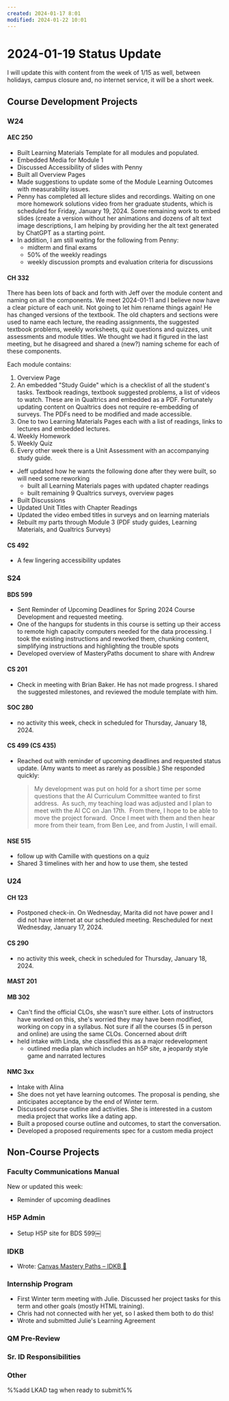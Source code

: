 ```yaml
---
created: 2024-01-17 8:01
modified: 2024-01-22 10:01
---
```


# 2024-01-19 Status Update

I will update this with content from the week of 1/15 as well, between holidays, campus closure and, no internet service, it will be a short week.

## Course Development Projects

### W24

#### AEC 250

* Built Learning Materials Template for all modules and populated.
* Embedded Media for Module 1
* Discussed Accessibility of slides with Penny
* Built all Overview Pages
* Made suggestions to update some of the Module Learning Outcomes with measurability issues.
* Penny has completed all lecture slides and recordings. Waiting on one more homework solutions video from her graduate students, which is scheduled for Friday, January 19, 2024. Some remaining work to embed slides (create a version without her animations and dozens of alt text image descriptions, I am helping by providing her the alt text generated by ChatGPT as a starting point.
* In addition, I am still waiting for the following from Penny:
	* midterm and final exams
	* 50% of the weekly readings
	* weekly discussion prompts and evaluation criteria for discussions

#### CH 332

There has been lots of back and forth with Jeff over the module content and naming on all the components. We meet 2024-01-11 and I believe now have a clear picture of each unit. Not going to let him rename things again! He has changed versions of the textbook. The old chapters and sections were used to name each lecture, the reading assignments, the suggested textbook problems, weekly worksheets, quiz questions and quizzes, unit assessments and module titles. We thought we had it figured in the last meeting, but he disagreed and shared a (new?) naming scheme for each of these components.

Each module contains:

1. Overview Page
2. An embedded "Study Guide" which is a checklist of all the student's tasks. Textbook readings, textbook suggested problems, a list of videos to watch. These are in Qualtrics and embedded as a PDF. Fortunately updating content on Qualtrics does not require re-embedding of surveys. The PDFs need to be modified and made accessible.
3. One to two Learning Materials Pages each with a list of readings, links to lectures and embedded lectures.
4. Weekly Homework
5. Weekly Quiz
6. Every other week there is a Unit Assessment with an accompanying study guide.

* Jeff updated how he wants the following done after they were built, so will need some reworking
	* built all Learning Materials pages with updated chapter readings
	* built remaining 9 Qualtrics surveys, overview pages
* Built Discussions
* Updated Unit Titles with Chapter Readings
* Updated the video embed titles in surveys and on learning materials
* Rebuilt my parts through Module 3 (PDF study guides, Learning Materials, and Qualtrics Surveys)

#### CS 492

* A few lingering accessibility updates

### S24

#### BDS 599

* Sent Reminder of Upcoming Deadlines for Spring 2024 Course Development and requested meeting.
* One of the hangups for students in this course is setting up their access to remote high capacity computers needed for the data processing. I took the existing instructions and reworked them, chunking content, simplifying instructions and highlighting the trouble spots
* Developed overview of MasteryPaths document to share with Andrew

#### CS 201

* Check in meeting with Brian Baker. He has not made progress. I shared the suggested milestones, and reviewed the module template with him.

#### SOC 280

* no activity this week, check in scheduled for Thursday, January 18, 2024.

#### CS 499 (CS 435)

* Reached out with reminder of upcoming deadlines and requested status update. (Amy wants to meet as rarely as possible.) She responded quickly:

	> My development was put on hold for a short time per some questions that the AI Curriculum Committee wanted to first address. 
	> As such, my teaching load was adjusted and I plan to meet with the AI CC on Jan 17th. 
	> From there, I hope to be able to move the project forward. 
	> Once I meet with them and then hear more from their team, from Ben Lee, and from Justin, I will email.

#### NSE 515

* follow up with Camille with questions on a quiz
* Shared 3 timelines with her and how to use them, she tested

### U24

#### CH 123

* Postponed check-in. On Wednesday, Marita did not have power and I did not have internet at our scheduled meeting. Rescheduled for next Wednesday, January 17, 2024.

#### CS 290

* no activity this week, check in scheduled for Thursday, January 18, 2024.

#### MAST 201

#### MB 302

* Can't find the official CLOs, she wasn't sure either. Lots of instructors have worked on this, she's worried they may have been modified, working on copy in a syllabus. Not sure if all the courses (5 in person and online) are using the same CLOs. Concerned about drift
* held intake with Linda, she classified this as a major redevelopment
	* outlined media plan which includes an h5P site, a jeopardy style game and narrated lectures

#### NMC 3xx

* Intake with Alina
* She does not yet have learning outcomes. The proposal is pending, she anticipates acceptance by the end of Winter term.
* Discussed course outline and activities. She is interested in a custom media project that works like a dating app.
* Built a proposed course outline and outcomes, to start the conversation.
* Developed a proposed requirements spec for a custom media project

## Non-Course Projects

### Faculty Communications Manual

New or updated this week:

* Reminder of upcoming deadlines

### H5P Admin

* Setup H5P site for BDS 599￼

### IDKB

* Wrote: [Canvas Mastery Paths – IDKB 🦫](https://idkb.oregonstate.education/knowledge-base/mastery-paths/)

### Internship Program

* First Winter term meeting with Julie. Discussed her project tasks for this term and other goals (mostly HTML training).
* Chris had not connected with her yet, so I asked them both to do this!
* Wrote and submitted Julie's Learning Agreement

### QM Pre-Review

### Sr. ID Responsibilities

### Other

%%add LKAD tag when ready to submit%%
